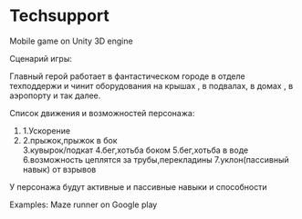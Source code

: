Techsupport
===========


Mobile game on Unity 3D engine 

Сценарий игры:

Главный герой работает в фантастическом городе в отделе техподдержи и чинит оборудования на крышах , в подвалах, в домах , в аэропорту и так далее.


Список движения и возможностей персонажа:
<ol>
<li>1.Ускорение</li>
<li>2.прыжок,прыжок в бок</li>
3.кувырок/подкат
4.бег,хотьба боком
5.бег,хотьба в воде
6.возможность цеплятся за трубы,перекладины
7.уклон(пассивный навык) от взрывов
</ol>
У персонажа будут активные и пассивные навыки и способности



Examples:
Maze runner on Google play


